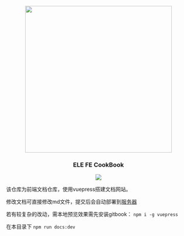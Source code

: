 <p align="center">
  <img width="400px" src="https://i.loli.net/2019/08/29/rQEtBRFTyHZhp6D.jpg" />
</p>
<h3 align="center">ELE FE CookBook</h3>

<p align="center">
  <a href="https://travis-ci.org/AngusYang9/ele-fe-cookbook"><img src="https://travis-ci.org/AngusYang9/ele-fe-cookbook.svg?branch=master" /></a>
</p>

该仓库为前端文档仓库，使用vuepress搭建文档网站。

修改文档可直接修改md文件，提交后会自动部署到[服务器](http://121.36.50.216:4001)

若有较复杂的改动，需本地预览效果需先安装gitbook： `npm i -g vuepress`  

在本目录下 `npm run docs:dev`
